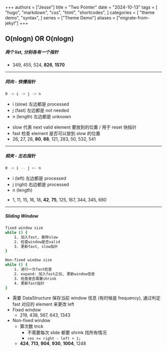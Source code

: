 +++
authors = ["Jesse"]
title = "Two Pointer"
date = "2024-10-13"
tags = [
    "hugo",
    "markdown",
    "css",
    "html",
    "shortcodes",
]
categories = [
    "theme demo",
    "syntax",
]
series = ["Theme Demo"]
aliases = ["migrate-from-jekyl"]
+++

## O(nlogn) OR O(nlogn)

##### 两个 list, 分别各有一个指针

- 349, 455, 524, **826**, **1570**

---

##### 同向 - 快慢指针

```bash
0 -> i -> j -> n
```

- i (slow) 左边都是 processed
- j (fast) 左边都是 not needed
- n (length) 左边都是 unknown

<!-- 0 $$\overrightarrow{\rm (processed)}$$ i $$\overrightarrow{\rm \text{(not needed)}}$$ j $$\overrightarrow{\rm (unknown)}$$ n -->

- slow 代表 next valid element 要放到的位置 / 用于 reset 快指针
- fast 检查 element 是否可以放到 slow 的位置
- 26, 27, 28, **80**, **88**, 121, 283, 50, 532, 541

---

##### 相夹 - 左右指针

```bash
0 -> i -- j <- n
```

- i (left) 左边都是 processed
- j (right) 右边都是 processed
- n (length)
<!-- 0 $$\overrightarrow{\rm processed}$$ i $$\overline{\rm \text{unknown}}$$ j $$\overleftarrow{\rm processed}$$ n -->

- 1, 11, 15, 16, 18, **42**, **75**, 125, 167, 344, 345, 680

---

##### Sliding Window

```bash
fixed window size
while () {
	1. 加入fast, 删除slow
	2. 检查window是否valid
	3. 更新fast, slow指针
}
```

```bash
Non-fixed window size
while () {
	1. 进行一次fast检查
	2. expand: 加入fast之后, 更新window信息
	3. 检查是否需要shrink
	4. 更新fast指针
}
```

- 需要 DataStructure 保存当前 window 信息 (有时候是 frequency), 通过判定 fast 对应的 element 来更改 left
- Fixed window
  - 219, 438, 567, 643, 1343
- Non-fixed window
  - 算次数 trick
    - 不需要每次 slide 都要 shrink 找所有情况
    - `res += right - left + 1;`
  - **424**, **713**, **904**, **930**, **1004**, 1248
